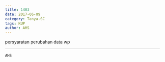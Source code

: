 ```yaml
---
title: 1403
date: 2017-06-09
category: Tanya-SC
tags: KUP
author: AHS
---
```


persyaratan perubahan data wp

---



`AHS`
